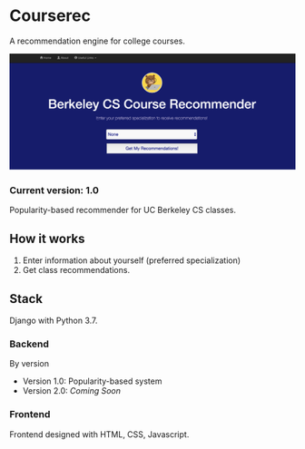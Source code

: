 # Courserec

A recommendation engine for college courses.

![](extra/home.png)

### Current version: 1.0
Popularity-based recommender for UC Berkeley CS classes.

## How it works
1. Enter information about yourself (preferred specialization)
2. Get class recommendations.

## Stack
Django with Python 3.7.

### Backend
By version
* Version 1.0: Popularity-based system
* Version 2.0: *Coming Soon*

### Frontend
Frontend designed with HTML, CSS, Javascript.
